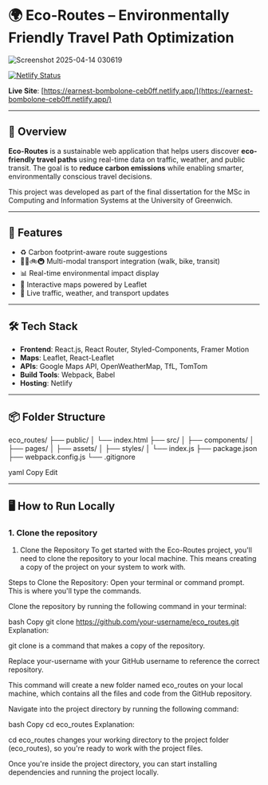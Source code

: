 # 🌍 Eco-Routes – Environmentally Friendly Travel Path Optimization
![Screenshot 2025-04-14 030619](https://github.com/user-attachments/assets/6439c925-773a-4aca-9e95-23f6d6701fac)

[![Netlify Status](https://api.netlify.com/api/v1/badges/2e4a0f47-f3ea-4a42-a7d5-4ad1267b81b5/deploy-status)](https://app.netlify.com/sites/earnest-bombolone-ceb0ff/deploys)

**Live Site**: [https://earnest-bombolone-ceb0ff.netlify.app/](https://earnest-bombolone-ceb0ff.netlify.app/)

---

## 📌 Overview

**Eco-Routes** is a sustainable web application that helps users discover **eco-friendly travel paths** using real-time data on traffic, weather, and public transit. The goal is to **reduce carbon emissions** while enabling smarter, environmentally conscious travel decisions.

This project was developed as part of the final dissertation for the MSc in Computing and Information Systems at the University of Greenwich.

---

## 🚀 Features

- ♻️ Carbon footprint-aware route suggestions  
- 🚶‍♀️🚲🚇 Multi-modal transport integration (walk, bike, transit)  
- 📊 Real-time environmental impact display  
- 📍 Interactive maps powered by Leaflet  
- 🔄 Live traffic, weather, and transport updates  

---

## 🛠️ Tech Stack

- **Frontend**: React.js, React Router, Styled-Components, Framer Motion  
- **Maps**: Leaflet, React-Leaflet  
- **APIs**: Google Maps API, OpenWeatherMap, TfL, TomTom  
- **Build Tools**: Webpack, Babel  
- **Hosting**: Netlify  

---

## 📦 Folder Structure

eco_routes/ ├── public/ │ └── index.html ├── src/ │ ├── components/ │ ├── pages/ │ ├── assets/ │ ├── styles/ │ └── index.js ├── package.json ├── webpack.config.js └── .gitignore

yaml
Copy
Edit

---

## 🖥️ How to Run Locally

### 1. Clone the repository
1. Clone the Repository
To get started with the Eco-Routes project, you'll need to clone the repository to your local machine. This means creating a copy of the project on your system to work with.

Steps to Clone the Repository:
Open your terminal or command prompt. This is where you'll type the commands.

Clone the repository by running the following command in your terminal:

bash
Copy
git clone https://github.com/your-username/eco_routes.git
Explanation:

git clone is a command that makes a copy of the repository.

Replace your-username with your GitHub username to reference the correct repository.

This command will create a new folder named eco_routes on your local machine, which contains all the files and code from the GitHub repository.

Navigate into the project directory by running the following command:

bash
Copy
cd eco_routes
Explanation:

cd eco_routes changes your working directory to the project folder (eco_routes), so you're ready to work with the project files.

Once you're inside the project directory, you can start installing dependencies and running the project locally.

